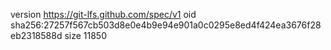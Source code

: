version https://git-lfs.github.com/spec/v1
oid sha256:27257f567cb503d8e0e4b9e94e901a0c0295e8ed4f424ea3676f28eb2318588d
size 11850
